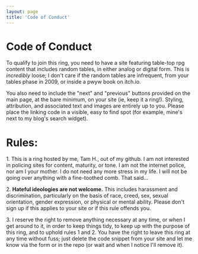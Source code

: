 ```yaml
---
layout: page
title: 'Code of Conduct'
---
```


# Code of Conduct

To qualify to join this ring, you need to have a site featuring table-top rpg content that includes random tables, in either analog or digital form. This is <em>incredibly</em> loose; I don't care if the random tables are infrequent, from your tables phase in 2009, or inside a pwyw book on itch.io.

You also need to include the "next" and "previous" buttons provided on the main page, at the bare minimum, on your site (ie, keep it a ring!). Styling, attribution, and associated text and images are entirely up to you. Please place the linking code in a visible, easy to find spot (for example, mine's next to my blog's search widget).

# Rules:

<p>1. This is a ring hosted by me, Tam H., out of my github. I am not interested in policing sites for content, maturity, or tone. I am not the internet police, nor am I your mother. I do not need any more stress in my life. I will not be going over anything with a fine-toothed comb. That said...  </p>
<p>2. <strong>Hateful ideologies are not welcome.</strong> This includes harassment and discrimination, particularly on the basis of race, creed, sex, sexual orientation, gender expression, or physical or mental ability. Please don't sign up if this applies to your site or if this rule offends you.</p>
<p>3. I reserve the right to remove anything necessary at any time, or when I get around to it, in order to keep things tidy, to keep up with the purpose of this ring, and to uphold rules 1 and 2. You have the right to leave this ring at any time without fuss; just delete the code snippet from your site and let me know via the form or in the repo (or wait and when I notice I'll remove it). </p>